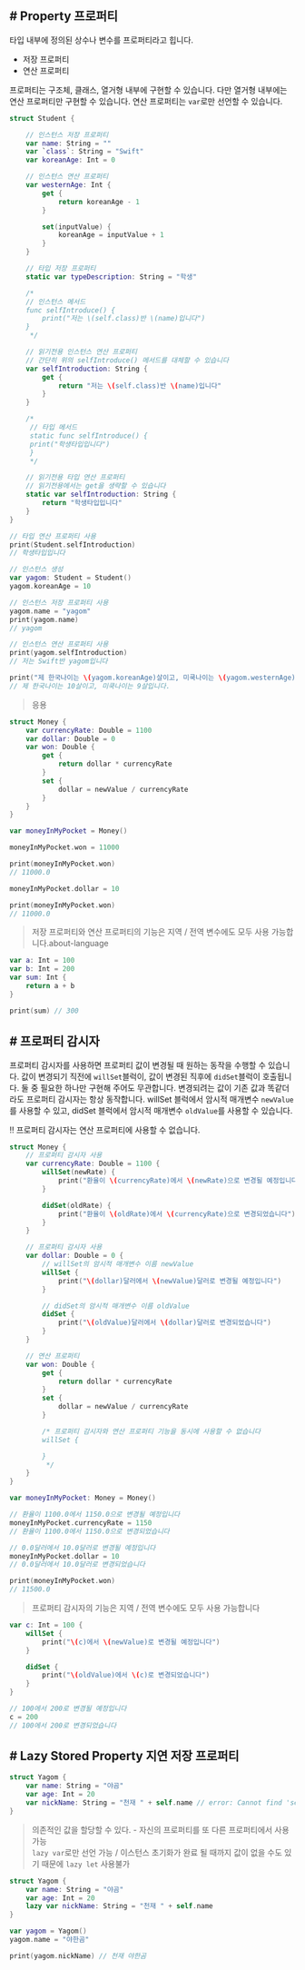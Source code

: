 ## # Property 프로퍼티

타입 내부에 정의된 상수나 변수를 프로퍼티라고 힙니다.

- 저장 프로퍼티
- 연산 프로퍼티

프로퍼티는 구조체, 클래스, 열거형 내부에 구현할 수 있습니다. 다만 열거형 내부에는 연산 프로퍼티만 구현할 수 있습니다. 연산 프로퍼티는 `var`로만 선언할 수 있습니다.

```swift
struct Student {

    // 인스턴스 저장 프로퍼티
    var name: String = ""
    var `class`: String = "Swift"
    var koreanAge: Int = 0

    // 인스턴스 연산 프로퍼티
    var westernAge: Int {
        get {
            return koreanAge - 1
        }

        set(inputValue) {
            koreanAge = inputValue + 1
        }
    }

    // 타입 저장 프로퍼티
    static var typeDescription: String = "학생"

    /*
    // 인스턴스 메서드
    func selfIntroduce() {
        print("저는 \(self.class)반 \(name)입니다")
    }
     */

    // 읽기전용 인스턴스 연산 프로퍼티
    // 간단히 위의 selfIntroduce() 메서드를 대체할 수 있습니다
    var selfIntroduction: String {
        get {
            return "저는 \(self.class)반 \(name)입니다"
        }
    }

    /*
     // 타입 메서드
     static func selfIntroduce() {
     print("학생타입입니다")
     }
     */

    // 읽기전용 타입 연산 프로퍼티
    // 읽기전용에서는 get을 생략할 수 있습니다
    static var selfIntroduction: String {
        return "학생타입입니다"
    }
}

// 타입 연산 프로퍼티 사용
print(Student.selfIntroduction)
// 학생타입입니다

// 인스턴스 생성
var yagom: Student = Student()
yagom.koreanAge = 10

// 인스턴스 저장 프로퍼티 사용
yagom.name = "yagom"
print(yagom.name)
// yagom

// 인스턴스 연산 프로퍼티 사용
print(yagom.selfIntroduction)
// 저는 Swift반 yagom입니다

print("제 한국나이는 \(yagom.koreanAge)살이고, 미쿡나이는 \(yagom.westernAge)살입니다.")
// 제 한국나이는 10살이고, 미쿡나이는 9살입니다.
```

> 응용

```swift
struct Money {
    var currencyRate: Double = 1100
    var dollar: Double = 0
    var won: Double {
        get {
            return dollar * currencyRate
        }
        set {
            dollar = newValue / currencyRate
        }
    }
}

var moneyInMyPocket = Money()

moneyInMyPocket.won = 11000

print(moneyInMyPocket.won)
// 11000.0

moneyInMyPocket.dollar = 10

print(moneyInMyPocket.won)
// 11000.0
```

> 저장 프로퍼티와 연산 프로퍼티의 기능은 지역 / 전역 변수에도 모두 사용 가능합니다.about-language

```swift
var a: Int = 100
var b: Int = 200
var sum: Int {
    return a + b
}

print(sum) // 300
```

## # 프로퍼티 감시자

프로퍼티 감시자를 사용하면 프로퍼티 값이 변경될 때 원하는 동작을 수행할 수 있습니다. 값이 변경되기 직전에 `willSet`블럭이, 값이 변경된 직후에 `didSet`블럭이 호출됩니다. 둘 중 필요한 하나만 구현해 주어도 무관합니다. 변경되려는 값이 기존 값과 똑같더라도 프로퍼티 감시자는 항상 동작합니다. willSet 블럭에서 암시적 매개변수 `newValue`를 사용할 수 있고, didSet 블럭에서 암시적 매개변수 `oldValue`를 사용할 수 있습니다.

‼️ 프로퍼티 감시자는 연산 프로퍼티에 사용할 수 없습니다.

```swift
struct Money {
    // 프로퍼티 감시자 사용
    var currencyRate: Double = 1100 {
        willSet(newRate) {
            print("환율이 \(currencyRate)에서 \(newRate)으로 변경될 예정입니다")
        }

        didSet(oldRate) {
            print("환율이 \(oldRate)에서 \(currencyRate)으로 변경되었습니다")
        }
    }

    // 프로퍼티 감시자 사용
    var dollar: Double = 0 {
        // willSet의 암시적 매개변수 이름 newValue
        willSet {
            print("\(dollar)달러에서 \(newValue)달러로 변경될 예정입니다")
        }

        // didSet의 암시적 매개변수 이름 oldValue
        didSet {
            print("\(oldValue)달러에서 \(dollar)달러로 변경되었습니다")
        }
    }

    // 연산 프로퍼티
    var won: Double {
        get {
            return dollar * currencyRate
        }
        set {
            dollar = newValue / currencyRate
        }

        /* 프로퍼티 감시자와 연산 프로퍼티 기능을 동시에 사용할 수 없습니다
        willSet {

        }
         */
    }
}

var moneyInMyPocket: Money = Money()

// 환율이 1100.0에서 1150.0으로 변경될 예정입니다
moneyInMyPocket.currencyRate = 1150
// 환율이 1100.0에서 1150.0으로 변경되었습니다

// 0.0달러에서 10.0달러로 변경될 예정입니다
moneyInMyPocket.dollar = 10
// 0.0달러에서 10.0달러로 변경되었습니다

print(moneyInMyPocket.won)
// 11500.0
```

> 프로퍼티 감시자의 기능은 지역 / 전역 변수에도 모두 사용 가능합니다

```swift
var c: Int = 100 {
    willSet {
        print("\(c)에서 \(newValue)로 변경될 예정입니다")
    }

    didSet {
        print("\(oldValue)에서 \(c)로 변경되었습니다")
    }
}

// 100에서 200로 변경될 예정입니다
c = 200
// 100에서 200로 변경되었습니다
```

## # Lazy Stored Property 지연 저장 프로퍼티

```swift
struct Yagom {
    var name: String = "야곰"
    var age: Int = 20
    var nickName: String = "천재 " + self.name // error: Cannot find 'self' in scope
}
```

> 의존적인 값을 할당할 수 있다. - 자신의 프로퍼티를 또 다른 프로퍼티에서 사용 가능  
> `lazy var`로만 선언 가능 / 이스턴스 초기화가 완료 될 때까지 값이 없을 수도 있기 때문에 `lazy let` 사용불가

```swift
struct Yagom {
    var name: String = "야곰"
    var age: Int = 20
    lazy var nickName: String = "천재 " + self.name
}

var yagom = Yagom()
yagom.name = "야한곰"

print(yagom.nickName) // 천재 야한곰
```
